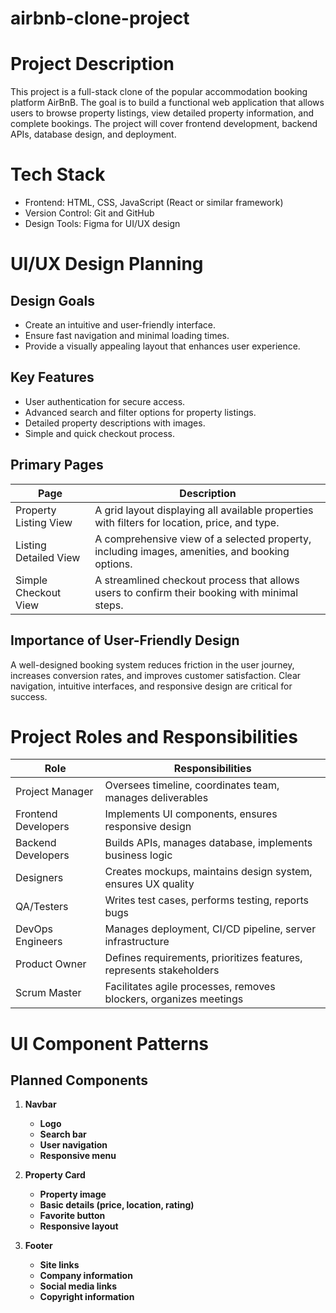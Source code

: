 # airbnb-clone-project

# Project Description
This project is a full-stack clone of the popular accommodation booking platform AirBnB. The goal is to build a functional web application that allows users to browse property listings, view detailed property information, and complete bookings. The project will cover frontend development, backend APIs, database design, and deployment.

# Tech Stack
- Frontend: HTML, CSS, JavaScript (React or similar framework)
- Version Control: Git and GitHub
- Design Tools: Figma for UI/UX design

# UI/UX Design Planning

## Design Goals
- Create an intuitive and user-friendly interface.
- Ensure fast navigation and minimal loading times.
- Provide a visually appealing layout that enhances user experience.

## Key Features
- User authentication for secure access.
- Advanced search and filter options for property listings.
- Detailed property descriptions with images.
- Simple and quick checkout process.

## Primary Pages

| Page                     | Description |
|----------------------|-------------------------------------------------------------------------------------------|
| Property Listing View | A grid layout displaying all available properties with filters for location, price, and type.|
| Listing Detailed View | A comprehensive view of a selected property, including images, amenities, and booking options.|
| Simple Checkout View | A streamlined checkout process that allows users to confirm their booking with minimal steps. |

## Importance of User-Friendly Design
A well-designed booking system reduces friction in the user journey, increases conversion rates, and improves customer satisfaction. Clear navigation, intuitive interfaces, and responsive design are critical for success.

# Project Roles and Responsibilities

| Role                  | Responsibilities                                                  |
|-----------------------|------------------------------------------------------------------|
| Project Manager       | Oversees timeline, coordinates team, manages deliverables       |
| Frontend Developers    | Implements UI components, ensures responsive design             |
| Backend Developers     | Builds APIs, manages database, implements business logic        |
| Designers             | Creates mockups, maintains design system, ensures UX quality    |
| QA/Testers           | Writes test cases, performs testing, reports bugs               |
| DevOps Engineers      | Manages deployment, CI/CD pipeline, server infrastructure       |
| Product Owner        | Defines requirements, prioritizes features, represents stakeholders |
| Scrum Master          | Facilitates agile processes, removes blockers, organizes meetings |

# UI Component Patterns

## Planned Components

1. **Navbar**
   - **Logo**
   - **Search bar**
   - **User navigation**
   - **Responsive menu**

2. **Property Card**
   - **Property image**
   - **Basic details (price, location, rating)**
   - **Favorite button**
   - **Responsive layout**

3. **Footer**
   - **Site links**
   - **Company information**
   - **Social media links**
   - **Copyright information**